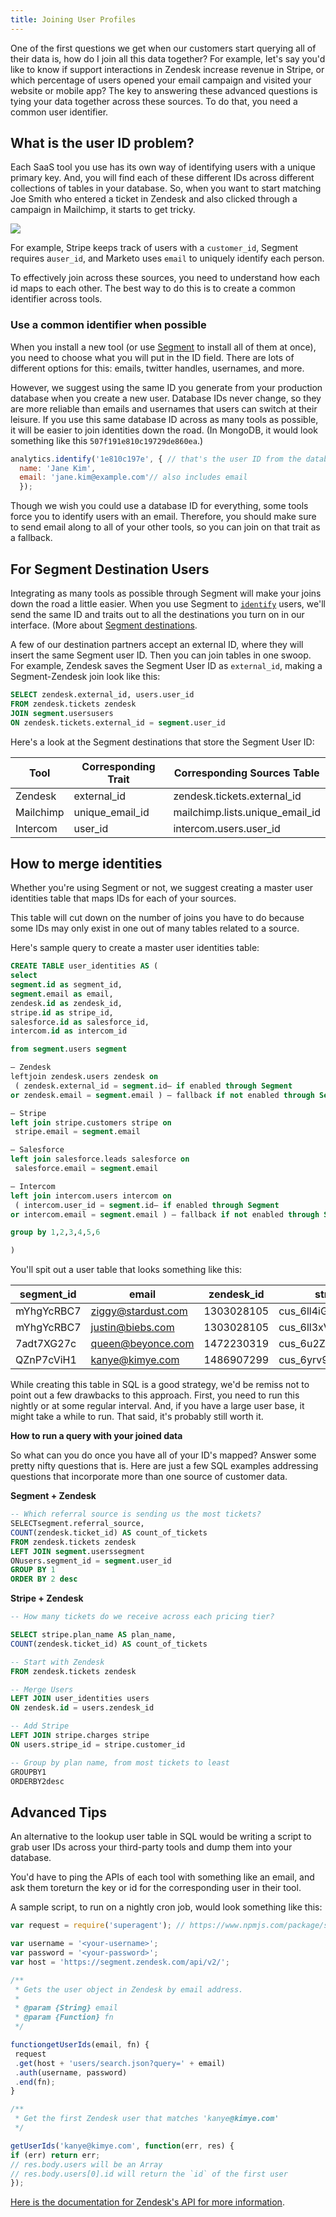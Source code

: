 ```yaml
---
title: Joining User Profiles
---
```


One of the first questions we get when our customers start querying all of their data is, how do I join all this data together? For example, let's say you'd like to know if support interactions in Zendesk increase revenue in Stripe, or which percentage of users opened your email campaign and visited your website or mobile app? The key to answering these advanced questions is tying your data together across these sources. To do that, you need a common user identifier.

## What is the user ID problem?

Each SaaS tool you use has its own way of identifying users with a unique primary key. And, you will find each of these different IDs across different collections of tables in your database. So, when you want to start matching Joe Smith who entered a ticket in Zendesk and also clicked through a campaign in Mailchimp, it starts to get tricky.

![](images/funnel_qpY6bhaY.png)

For example, Stripe keeps track of users with a `customer_id`, Segment requires a`user_id`, and Marketo uses `email` to uniquely identify each person.

To effectively join across these sources, you need to understand how each id maps to each other. The best way to do this is to create a common identifier across tools.

### Use a common identifier when possible

When you install a new tool (or use [Segment](https://segment.com/catalog) to install all of them at once), you need to choose what you will put in the ID field. There are lots of different options for this: emails, twitter handles, usernames, and more.

However, we suggest using the same ID you generate from your production database when you create a new user. Database IDs never change, so they are more reliable than emails and usernames that users can switch at their leisure. If you use this same database ID across as many tools as possible, it will be easier to join identities down the road. (In MongoDB, it would look something like this `507f191e810c19729de860ea`.)

```js
analytics.identify('1e810c197e', { // that's the user ID from the database
  name: 'Jane Kim',
  email: 'jane.kim@example.com'// also includes email
  });
```

Though we wish you could use a database ID for everything, some tools force you to identify users with an email. Therefore, you should make sure to send email along to all of your other tools, so you can join on that trait as a fallback.

## For Segment Destination Users

Integrating as many tools as possible through Segment will make your joins down the road a little easier. When you use Segment to [`identify`](https://segment.com/docs/connections/spec/identify) users, we'll send the same ID and traits out to all the destinations you turn on in our interface. (More about [Segment destinations](https://segment.com/docs/connections/destinations/catalog).

A few of our destination partners accept an external ID, where they will insert the same Segment user ID. Then you can join tables in one swoop. For example, Zendesk saves the Segment User ID as `external_id`, making a Segment-Zendesk join look like this:

```sql
SELECT zendesk.external_id, users.user_id
FROM zendesk.tickets zendesk
JOIN segment.usersusers
ON zendesk.tickets.external_id = segment.user_id
```

Here's a look at the Segment destinations that store the Segment User ID:

| **Tool**  | **Corresponding Trait** | **Corresponding Sources Table**   |
| --------- | ----------------------- | --------------------------------- |
| Zendesk   | external\_id            | zendesk.tickets.external\_id      |
| Mailchimp | unique\_email\_id       | mailchimp.lists.unique\_email\_id |
| Intercom  | user\_id                | intercom.users.user\_id           |


## How to merge identities

Whether you're using Segment or not, we suggest creating a master user identities table that maps IDs for each of your sources.

This table will cut down on the number of joins you have to do because some IDs may only exist in one out of many tables related to a source.

Here's sample query to create a master user identities table:

```sql
CREATE TABLE user_identities AS (
select
segment.id as segment_id,
segment.email as email,
zendesk.id as zendesk_id,
stripe.id as stripe_id,
salesforce.id as salesforce_id,
intercom.id as intercom_id

from segment.users segment

– Zendesk
leftjoin zendesk.users zendesk on
 ( zendesk.external_id = segment.id– if enabled through Segment
or zendesk.email = segment.email ) – fallback if not enabled through Segment

– Stripe
left join stripe.customers stripe on
 stripe.email = segment.email

– Salesforce
left join salesforce.leads salesforce on
 salesforce.email = segment.email

– Intercom
left join intercom.users intercom on
 ( intercom.user_id = segment.id– if enabled through Segment
or intercom.email = segment.email ) – fallback if not enabled through Segment

group by 1,2,3,4,5,6

)
```

You'll spit out a user table that looks something like this:

| **segment\_id** | **email**          | **zendesk\_id** | **stripe\_id**      | **salesforce\_id** | **intercom\_id**         |
| --------------- | ------------------ | --------------- | ------------------- | ------------------ | ------------------------ |
| mYhgYcRBC7      | ziggy@stardust.com | 1303028105      | cus\_6ll4iGAO7X8u7L | 00Q31000014XGRcEAO | 55c8923f67b8d6524600037f |
| mYhgYcRBC7      | justin@biebs.com   | 1303028105      | cus\_6ll3xVVSLIZomI | 00Q31000014XGRcEAO | 55c8923f67b8d6524600037f |
| 7adt7XG27c      | queen@beyonce.com  | 1472230319      | cus\_6u2ZcW3uC8VwZa | 00Q31000014sKCqEAM | 5626dfed2e028608710000ce |
| QZnP7cViH1      | kanye@kimye.com    | 1486907299      | cus\_6yrv9bwLgXN78s | 00Q31000015G7kIEAS | 55f6a142bd531ec6930005fa |

While creating this table in SQL is a good strategy, we'd be remiss not to point out a few drawbacks to this approach. First, you need to run this nightly or at some regular interval. And, if you have a large user base, it might take a while to run. That said, it's probably still worth it.

**How to run a query with your joined data**

So what can you do once you have all of your ID's mapped? Answer some pretty nifty questions that is. Here are just a few SQL examples addressing questions that incorporate more than one source of customer data.

**Segment + Zendesk**

```sql
-- Which referral source is sending us the most tickets?
SELECTsegment.referral_source,
COUNT(zendesk.ticket_id) AS count_of_tickets
FROM zendesk.tickets zendesk
LEFT JOIN segment.userssegment
ONusers.segment_id = segment.user_id
GROUP BY 1
ORDER BY 2 desc
```

**Stripe + Zendesk**

```sql
-- How many tickets do we receive across each pricing tier?

SELECT stripe.plan_name AS plan_name,
COUNT(zendesk.ticket_id) AS count_of_tickets

-- Start with Zendesk
FROM zendesk.tickets zendesk

-- Merge Users
LEFT JOIN user_identities users
ON zendesk.id = users.zendesk_id

-- Add Stripe
LEFT JOIN stripe.charges stripe
ON users.stripe_id = stripe.customer_id

-- Group by plan name, from most tickets to least
GROUPBY1
ORDERBY2desc
```

## Advanced Tips

An alternative to the lookup user table in SQL would be writing a script to grab user IDs across your third-party tools and dump them into your database.

You'd have to ping the APIs of each tool with something like an email, and ask them toreturn the key or id for the corresponding user in their tool.

A sample script, to run on a nightly cron job, would look something like this:

```js
var request = require('superagent'); // https://www.npmjs.com/package/superagent

var username = '<your-username>';
var password = '<your-password>';
var host = 'https://segment.zendesk.com/api/v2/';

/**
 * Gets the user object in Zendesk by email address.
 *
 * @param {String} email
 * @param {Function} fn
 */

functiongetUserIds(email, fn) {
 request
 .get(host + 'users/search.json?query=' + email)
 .auth(username, password)
 .end(fn);
}

/**
 * Get the first Zendesk user that matches 'kanye@kimye.com'
 */

getUserIds('kanye@kimye.com', function(err, res) {
if (err) return err;
// res.body.users will be an Array
// res.body.users[0].id will return the `id` of the first user
});
```

[Here is the documentation for Zendesk's API for more information](https://developer.zendesk.com/rest_api/docs/core/users).
